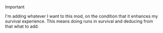 > [!IMPORTANT]
> I'm adding whatever I want to this mod, on the condition that it enhances my survival experience. This means doing
> runs in survival and deducing from that what to add.